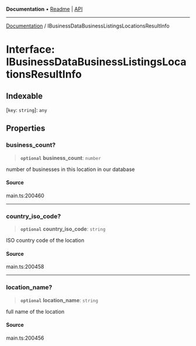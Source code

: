 **Documentation** • [Readme](../README.md) \| [API](../globals.md)

***

[Documentation](../README.md) / IBusinessDataBusinessListingsLocationsResultInfo

# Interface: IBusinessDataBusinessListingsLocationsResultInfo

## Indexable

 \[`key`: `string`\]: `any`

## Properties

### business\_count?

> **`optional`** **business\_count**: `number`

number of businesses in this location in our database

#### Source

main.ts:200460

***

### country\_iso\_code?

> **`optional`** **country\_iso\_code**: `string`

ISO country code of the location

#### Source

main.ts:200458

***

### location\_name?

> **`optional`** **location\_name**: `string`

full name of the location

#### Source

main.ts:200456
